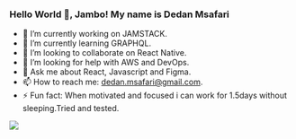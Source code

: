 ### Hello World 👋, Jambo! My name is Dedan Msafari 


- 🔭 I’m currently working on JAMSTACK.
- 🌱 I’m currently learning GRAPHQL.
- 👯 I’m looking to collaborate on React Native.
- 🤔 I’m looking for help with AWS and DevOps.
- 💬 Ask me about React, Javascript and Figma.
- 📫 How to reach me: dedan.msafari@gmail.com.
- ⚡ Fun fact: When motivated and focused i can work for 1.5days without sleeping.Tried and tested.

<img src="https://github-readme-stats.vercel.app/api?username=dedanmsafari&&show_icons=true&title_color=ff0a54&icon_color=bb2acf&text_color=daf7dc&bg_color=011627"/>
